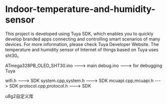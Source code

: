 # Indoor-temperature-and-humidity-sensor
This project is developed using Tuya SDK, which enables you to quickly develop branded apps connecting and controlling smart scenarios of many devices. For more information, please check Tuya Developer Website. The temperature and humidity sensor of Internet of things based on Tuya uses sht30。


ATmega328PB_OLED_SHT30.ino  ---> main
debug.ino                   ---> for debugging Tuya
  
wifi.h                    ---> SDK
system.cpp,system.h       ---> SDK
mcuapi.cpp,mcuapi.h       ---> SDK
protocol.cpp,protocol.h   ---> SDK

u8g2自定义库
